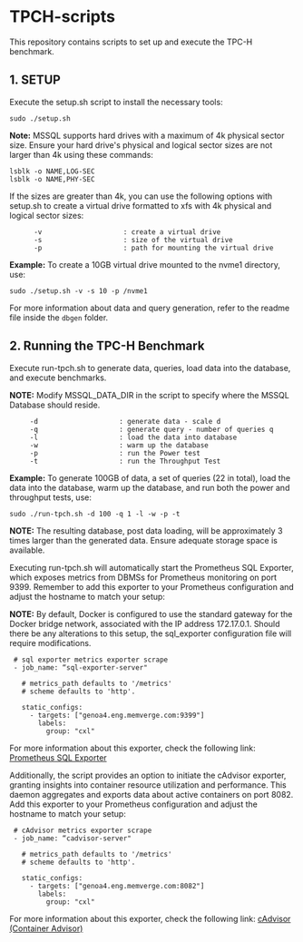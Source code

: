 # TPCH-scripts
This repository contains scripts to set up and execute the TPC-H benchmark.

## 1. SETUP
Execute the setup.sh script to install the necessary tools:
 ```
sudo ./setup.sh
 ```

**Note:** MSSQL supports hard drives with a maximum of 4k physical sector size. Ensure your hard drive's physical and logical sector sizes are not larger than 4k using these commands:
 ```
lsblk -o NAME,LOG-SEC
lsblk -o NAME,PHY-SEC
 ```

If the sizes are greater than 4k, you can use the following options with setup.sh to create a virtual drive formatted to xfs with 4k physical and logical sector sizes:
```
      -v                    : create a virtual drive
      -s                    : size of the virtual drive
      -p                    : path for mounting the virtual drive
``` 
**Example:**
To create a 10GB virtual drive mounted to the nvme1 directory, use:
```
sudo ./setup.sh -v -s 10 -p /nvme1
```
For more information about data and query generation, refer to the readme file inside the `dbgen` folder.

## 2. Running the TPC-H Benchmark
Execute run-tpch.sh to generate data, queries, load data into the database, and execute benchmarks.

**NOTE:** Modify MSSQL_DATA_DIR in the script to specify where the MSSQL Database should reside.
 ```    
      -d                    : generate data - scale d
      -q                    : generate query - number of queries q
      -l                    : load the data into database
      -w                    : warm up the database
      -p                    : run the Power test
      -t                    : run the Throughput Test 
 ```

 **Example:**
 To generate 100GB of data, a set of queries (22 in total), load the data into the database, warm up the database, and run both the power and throughput tests, use:
 ```
 sudo ./run-tpch.sh -d 100 -q 1 -l -w -p -t
 ```
 **NOTE:** The resulting database, post data loading, will be approximately 3 times larger than the generated data. Ensure adequate storage space is available.

 Executing run-tpch.sh will automatically start the Prometheus SQL Exporter, which exposes metrics from DBMSs for Prometheus monitoring on port 9399. Remember to add this exporter to your Prometheus configuration and adjust the hostname to match your setup:

 **NOTE:** By default, Docker is configured to use the standard gateway for the Docker bridge network, associated with the IP address 172.17.0.1. Should there be any alterations to this setup, the sql_exporter configuration file will require modifications.
 ```
  # sql exporter metrics exporter scrape
  - job_name: “sql-exporter-server"

    # metrics_path defaults to '/metrics'
    # scheme defaults to 'http'.

    static_configs:
      - targets: ["genoa4.eng.memverge.com:9399"]
        labels:
          group: "cxl"
 ```
 For more information about this exporter, check the following link:
 [Prometheus SQL Exporter](https://github.com/free/sql_exporter)

 Additionally, the script provides an option to initiate the cAdvisor exporter, granting insights into container resource utilization and performance. This daemon aggregates and exports data about active containers on port 8082. Add this exporter to your Prometheus configuration and adjust the hostname to match your setup:
 
 ```
  # cAdvisor metrics exporter scrape
  - job_name: “cadvisor-server"

    # metrics_path defaults to '/metrics'
    # scheme defaults to 'http'.

    static_configs:
      - targets: ["genoa4.eng.memverge.com:8082"]
        labels:
          group: "cxl"
 ```
 For more information about this exporter, check the following link:
 [cAdvisor (Container Advisor)](https://github.com/google/cadvisor)
 